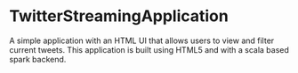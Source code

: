 # TwitterStreamingApplication
A simple application with an HTML UI that allows users to view and filter current tweets. This application is built using HTML5 and with a scala based spark backend.
